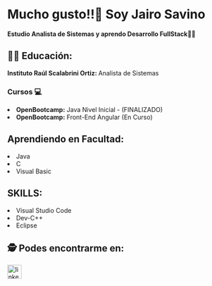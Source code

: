 <!DOCTYPE html>
<html lang="en">
<head>
    <meta charset="UTF-8">
    <meta http-equiv="X-UA-Compatible" content="IE=edge">
    <meta name="viewport" content="width=device-width, initial-scale=1.0">
</head>
<body>
   <h1>Mucho gusto!!👋 Soy Jairo Savino </h1>
   <strong><p>Estudio Analista de Sistemas y aprendo Desarrollo FullStack👩‍💻</p></strong>
 
 
   <h2>👩‍🎓 Educación:</h2>

   <div>
     <p><strong>Instituto Raúl Scalabrini Ortiz: </strong> Analista de Sistemas</p>
   </div>

   <h3>Cursos 💻</h3>
   <div>
       <li><strong>OpenBootcamp:</strong> Java Nivel Inicial - (FINALIZADO)</li>
      <li><strong>OpenBootcamp:</strong> Front-End Angular (En Curso)</li>    
       
   </div>
   
<h2>Aprendiendo en Facultad:</h2>
      <li>Java</li>
      <li>C</li>
      <li>Visual Basic</li>
  </div>
  <h2>SKILLS:</h2>
  <div>
     <li>Visual Studio Code</li>
     <li>Dev-C++</li>
     <li>Eclipse</li>
  </div>  
    <h2>🕵 Podes encontrarme en: </h2>
    <div>
    <a href="www.linkedin.com/in/jairosavino](https://www.linkedin.com/in/jairosavino/" target="blank" rel="noopener">
        <img src='https://cdn.jsdelivr.net/npm/simple-icons@3.0.1/icons/linkedin.svg' alt='linkedin' height='32'> 
        </a>
      </div>
  
</body>
</html>
